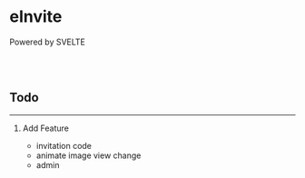# eInvite

Powered by SVELTE

<br>
<br>

## Todo

---

1. Add Feature

    * invitation code
    * animate image view change
    * admin
